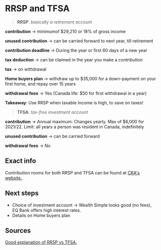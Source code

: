 # RRSP and TFSA

> **RRSP**: *basically a retirement account*

**contribution** -> minimumof $29,210 or 18% of gross income

**unused contribution** -> can be carried forward to next year, till retirement

**contribution deadline** -> During the year or first 60 days of a new year

**tax deduction** -> can be claimed in the year you make a contribution

**tax** -> on withdrawal

**Home buyers plan** -> withdraw up to $35,000 for a down-payment on your first home, and repay over 15 years

**withdrawal fees** -> Yes (Canada life: $50 for first withdrawal in a year)


**Takeaway**: Use RRSP when taxable income is high, to save on taxes!

> **TFSA**: *tax-free investment account*

**contribution** -> Annual maximum: Changes yearly. Max of $6,000 for 2021/22.
                Limit: all years a person was resident in Canada, indefinitely
                
**unused contribution** -> can be carried forward

**withdrawal fees** -> No

## Exact info

Contribution rooms for both RRSP and TFSA can be found at [CRA's website.](https://www.canada.ca/en/revenue-agency/services/e-services/e-services-individuals/account-individuals.html).

## Next steps

- Choice of investment account -> Wealth Simple looks good (no fees), EQ Bank offers high interest rates.
- Details on Home buyers plan

## Sources

[Good explanation of RRSP vs TFSA.](https://youngandthrifty.ca/tfsa-vs-rrsp/)
